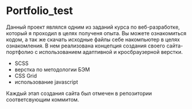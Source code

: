 # Portfolio_test

Данный проект являлся одним из заданий курса по веб-разработке, который я проходил в целях полученя опыта. 
Вы можете ознакомиться кодом, а так же скачать исходные файлы себе накомпьютер в целях ознакомления. 
В нем реализована концепция создания своего сайта-портфолио с использованием адаптивной и кросбраузерной верстки. 

- SCSS
- верстка по методологии БЭМ
- CSS Grid
- использование javascript

Каждый этап создания сайта был отмечен в репозитории соответсвующим коммитом.

